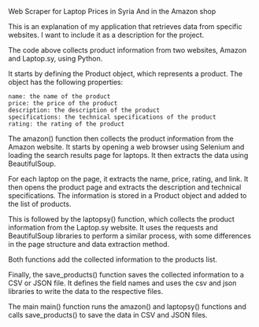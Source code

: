 Web Scraper for Laptop Prices in Syria And in the Amazon shop

This is an explanation of my application that retrieves data from specific websites. I want to include it as a description for the project.

The code above collects product information from two websites, Amazon and Laptop.sy, using Python.

It starts by defining the Product object, which represents a product. The object has the following properties:

    name: the name of the product
    price: the price of the product
    description: the description of the product
    specifications: the technical specifications of the product
    rating: the rating of the product

The amazon() function then collects the product information from the Amazon website. It starts by opening a web browser using Selenium and loading the search results page for laptops. It then extracts the data using BeautifulSoup.

For each laptop on the page, it extracts the name, price, rating, and link. It then opens the product page and extracts the description and technical specifications. The information is stored in a Product object and added to the list of products.

This is followed by the laptopsy() function, which collects the product information from the Laptop.sy website. It uses the requests and BeautifulSoup libraries to perform a similar process, with some differences in the page structure and data extraction method.

Both functions add the collected information to the products list.

Finally, the save_products() function saves the collected information to a CSV or JSON file. It defines the field names and uses the csv and json libraries to write the data to the respective files.

The main main() function runs the amazon() and laptopsy() functions and calls save_products() to save the data in CSV and JSON files.
